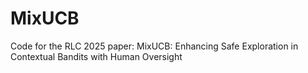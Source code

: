 # MixUCB
Code for the RLC 2025 paper: MixUCB: Enhancing Safe Exploration in Contextual Bandits with Human Oversight
